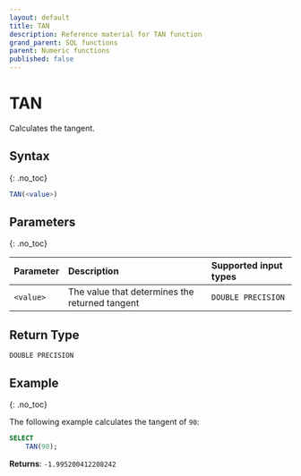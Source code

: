 ```yaml
---
layout: default
title: TAN
description: Reference material for TAN function
grand_parent: SQL functions
parent: Numeric functions
published: false
---
```


# TAN

Calculates the tangent.

## Syntax
{: .no_toc}

```sql
TAN(<value>)
```
## Parameters
{: .no_toc}

| Parameter | Description     | Supported input types | 
| :--------- | :--------------------------------- | :---------|
| `<value>`   | The value that determines the returned tangent | `DOUBLE PRECISION` | 

## Return Type
`DOUBLE PRECISION`

## Example
{: .no_toc}

The following example calculates the tangent of `90`: 
```sql
SELECT
    TAN(90);
```

**Returns**: `-1.995200412208242`
